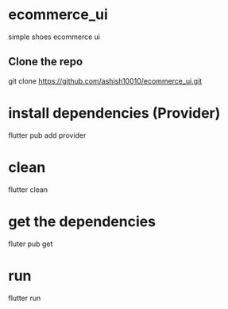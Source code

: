 # ecommerce_ui

simple shoes ecommerce ui

## Clone the repo

git clone https://github.com/ashish10010/ecommerce_ui.git

# install dependencies (Provider)

flutter pub add provider

# clean

flutter clean

# get the dependencies

fluter pub get

# run

flutter run
